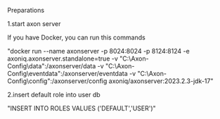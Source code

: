 Preparations

1.start axon server 

If you have Docker, you can run this commands

"docker run --name axonserver -p 8024:8024 -p 8124:8124 -e axoniq.axonserver.standalone=true -v "C:\Axon-Config\data":/axonserver/data -v "C:\Axon-Config\eventdata":/axonserver/eventdata -v "C:\Axon-Config\config":/axonserver/config axoniq/axonserver:2023.2.3-jdk-17"

2.insert default role into user db

"INSERT INTO ROLES VALUES ('DEFAULT','USER')"

